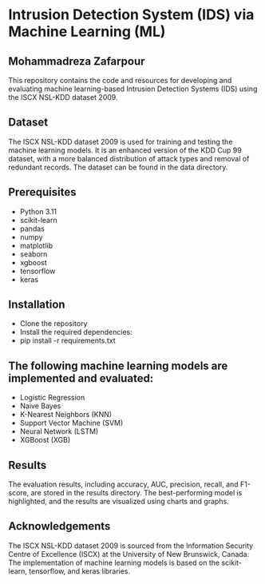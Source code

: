 # Intrusion Detection System (IDS) via Machine Learning (ML)

## Mohammadreza Zafarpour

This repository contains the code and resources for developing and evaluating machine learning-based Intrusion Detection Systems (IDS) using the ISCX NSL-KDD dataset 2009.

## Dataset
The ISCX NSL-KDD dataset 2009 is used for training and testing the machine learning models. It is an enhanced version of the KDD Cup 99 dataset, with a more balanced distribution of attack types and removal of redundant records. The dataset can be found in the data directory.

## Prerequisites
- Python 3.11
- scikit-learn
- pandas
- numpy
- matplotlib
- seaborn
- xgboost
- tensorflow
- keras

## Installation
- Clone the repository
- Install the required dependencies:
- pip install -r requirements.txt

## The following machine learning models are implemented and evaluated:
- Logistic Regression
- Naive Bayes
- K-Nearest Neighbors (KNN)
- Support Vector Machine (SVM)
- Neural Network (LSTM)
- XGBoost (XGB)


## Results
The evaluation results, including accuracy, AUC, precision, recall, and F1-score, are stored in the results directory. The best-performing model is highlighted, and the results are visualized using charts and graphs.

## Acknowledgements
The ISCX NSL-KDD dataset 2009 is sourced from the Information Security Centre of Excellence (ISCX) at the University of New Brunswick, Canada.
The implementation of machine learning models is based on the scikit-learn, tensorflow, and keras libraries.
